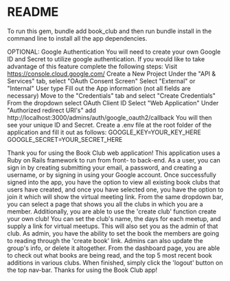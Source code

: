 # README
To run this gem, bundle add book_club and then run bundle install in the command line to install all the app dependencies. 

OPTIONAL: Google Authentication
You will need to create your own Google ID and Secret to utilize google authentication. If you would like to take advantage of this feature complete the following steps:
Visit https://console.cloud.google.com/
Create a New Project
Under the "API & Services" tab, select "OAuth Consent Screen"
Select "External" or "Internal" User type
Fill out the App information (not all fields are necessary)
Move to the "Credentials" tab and select "Create Credentials"
From the dropdown select OAuth Client ID
Select "Web Application"
Under "Authorized redirect URI's" add http://localhost:3000/admins/auth/google_oauth2/callback
You will then see your unique ID and Secret. Create a .env file at the root folder of the application and fill it out as follows:
GOOGLE_KEY=YOUR_KEY_HERE
GOOGLE_SECRET=YOUR_SECRET_HERE

Thank you for using the Book Club web application! This application uses a Ruby on Rails framework to run from front- to back-end. As a user, you can sign in by creating submitting your email, a password, and creating a username, or by signing in using your Google account. Once successfully signed into the app, you have the option to view all existing book clubs that users have created, and once you have selected one, you have the option to join it which will show the virtual meeting link. From the same dropdown bar, you can select a page that shows you all the clubs in which you are a member.
Additionally, you are able to use the 'create club' function create your own club! You can set the club's name, the days for each meetup, and supply a link for virtual meetups. This will also set you as the admin of that club. As admin, you have the ability to set the book the members are going to reading through the 'create book' link. Admins can also update the group's info, or delete it altogether. 
From the dashboard page, you are able to check out what books are being read, and the top 5 most recent book additions in various clubs. 
When finished, simply click the 'logout' button on the top nav-bar.
Thanks for using the Book Club app!
